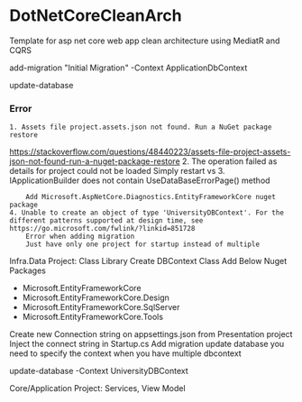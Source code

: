 # DotNetCoreCleanArch
Template for asp net core web app clean architecture using MediatR and CQRS

add-migration "Initial Migration" -Context ApplicationDbContext

update-database


### Error 
	1. Assets file project.assets.json not found. Run a NuGet package restore
https://stackoverflow.com/questions/48440223/assets-file-project-assets-json-not-found-run-a-nuget-package-restore
	2. The operation failed as details for project could not be loaded
		Simply restart vs
	3. IApplicationBuilder does not contain UseDataBaseErrorPage() method

		Add Microsoft.AspNetCore.Diagnostics.EntityFrameworkCore nuget package
	4. Unable to create an object of type 'UniversityDBContext'. For the different patterns supported at design time, see https://go.microsoft.com/fwlink/?linkid=851728
		Error when adding migration
		Just have only one project for startup instead of multiple

Infra.Data Project: Class Library
Create DBContext Class
Add Below Nuget Packages
- Microsoft.EntityFrameworkCore
- Microsoft.EntityFrameworkCore.Design
- Microsoft.EntityFrameworkCore.SqlServer
- Microsoft.EntityFrameworkCore.Tools

Create new Connection string on appsettings.json from Presentation project
Inject the connect string in  Startup.cs
Add migration 
update database you need to specify the context when you have multiple dbcontext

 update-database -Context UniversityDBContext

 Core/Application Project: Services, View Model